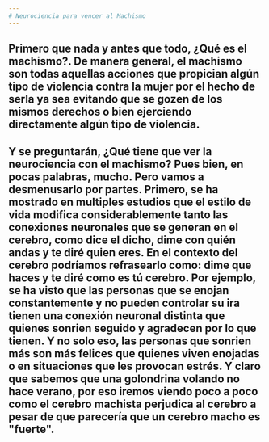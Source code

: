 ```yaml
---
# Neurociencia para vencer al Machismo
---
```


## Primero que nada y antes que todo, ¿Qué es el machismo?. De manera general, el machismo son todas aquellas acciones que propician algún tipo de violencia contra la mujer por el hecho de serla ya sea evitando que se gozen de los mismos derechos o bien ejerciendo directamente algún tipo de violencia.

## Y se preguntarán, ¿Qué tiene que ver la neurociencia con el machismo? Pues bien, en pocas palabras, mucho. Pero vamos a desmenusarlo por partes. Primero, se ha mostrado en multiples estudios que el estilo de vida modifica considerablemente tanto las conexiones neuronales que se generan en el cerebro, como dice el dicho, dime con quién andas y te diré quien eres. En el contexto del cerebro podríamos refrasearlo como: dime que haces y te diré como es tú cerebro. Por ejemplo, se ha visto que las personas que se enojan constantemente y no pueden controlar su ira tienen una conexión neuronal distinta que quienes sonrien seguido y agradecen por lo que tienen. Y no solo eso, las personas que sonrien más son más felices que quienes viven enojadas o en situaciones que les provocan estrés. Y claro que sabemos que una golondrina volando no hace verano, por eso iremos viendo poco a poco como el cerebro machista perjudica al cerebro a pesar de que parecería que un cerebro macho es "fuerte".
